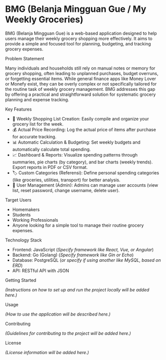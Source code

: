 # BMG (Belanja Mingguan Gue / My Weekly Groceries)

BMG (Belanja Mingguan Gue) is a web-based application designed to help users manage their weekly grocery shopping more effectively. It aims to provide a simple and focused tool for planning, budgeting, and tracking grocery expenses.

Problem Statement

Many individuals and households still rely on manual notes or memory for grocery shopping, often leading to unplanned purchases, budget overruns, or forgetting essential items. While general finance apps like Money Lover or Monefy exist, they can be overly complex or not specifically tailored for the routine task of weekly grocery management. BMG addresses this gap by offering a practical and straightforward solution for systematic grocery planning and expense tracking.

Key Features

* 📝 Weekly Shopping List Creation: Easily compile and organize your grocery list for the week.
* 💰 Actual Price Recording: Log the actual price of items after purchase for accurate tracking.
* 📊 Automatic Calculation & Budgeting: Set weekly budgets and automatically calculate total spending.
* 📈 Dashboard & Reports: Visualize spending patterns through summaries, pie charts (by category), and bar charts (weekly trends). Export reports in PDF or CSV format.
* 🏷️ Custom Categories (Referensi): Define personal spending categories (like groceries, utilities, transport) for better analysis.
* 👤 User Management (Admin): Admins can manage user accounts (view list, reset password, change username, delete user).

Target Users

* Homemakers
* Students
* Working Professionals
* Anyone looking for a simple tool to manage their routine grocery expenses.

Technology Stack

* Frontend: JavaScript (*Specify framework like React, Vue, or Angular*)
* Backend: Go (Golang) (*Specify framework like Gin or Echo*)
* Database: PostgreSQL (*or specify if using another like MySQL, based on ERD*)
* API: RESTful API with JSON

Getting Started

*(Instructions on how to set up and run the project locally will be added here.)*

Usage

*(How to use the application will be described here.)*

Contributing

*(Guidelines for contributing to the project will be added here.)*

License

*(License information will be added here.)*
